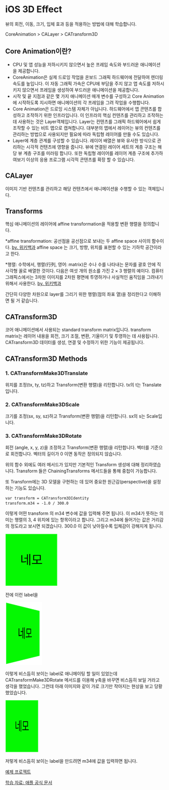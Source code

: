 # iOS 3D Effect

뷰의 회전, 이동, 크기, 입체 효과 등을 적용하는 방법에 대해 학습합니다.

CoreAnimation > CALayer > CATransform3D

## Core Animation이란?
- CPU 및 앱 성능을 저하시키지 않으면서 높은 프레임 속도와 부드러운 애니메이션을 제공합니다. 
 - CoreAnimation은 실제 드로잉 작업을 온보드 그래픽 하드웨어에 전달하여 렌더링 속도를 높입니다. 이 자동 그래픽 가속은 CPU에 부담을 주지 않고 앱 속도를 저하시키지 않으면서 프레임을 생성하여 부드러운 애니메이션을 제공합니다. 
- 시작 및 끝 지점과 같은 몇 가지 애니메이션 매개 변수를 구성하고 Core Animation에 시작하도록 지시하면 애니메이션의 각 프레임을 그려 작업을 수행합니다.
- Core Animation은 드로잉 시스템 자체가 아닙니다. 하드웨어에서 앱 콘텐츠를 합성하고 조작하기 위한 인프라입니다. 이 인프라의 핵심 컨텐츠를 관리하고 조작하는 데 사용하는 것은 Layer객체입니다. Layer는 컨텐츠를 그래픽 하드웨어에서 쉽게 조작할 수 있는 비트 맵으로 캡쳐합니다. 대부분의 앱에서 레이어는 뷰의 컨텐츠를 관리하는 방법으로 사용되지만 필요에 따라 독립형 레이어를 만들 수도 있습니다.
- Layer에 계층 관계를 구성할 수 있습니다. 레이어 배열은 뷰와 유사한 방식으로 관리하는 시각적 컨텐츠에 영향을 줍니다. 뷰에 연결된 레이어 세트의 계층 구조는 해당 뷰 계층 구조를 미러링 합니다. 또한 독립형 레이어를 레이어 계층 구조에 추가하여보기 이상의 응용 프로그램 시각적 콘텐츠를 확장 할 수 있습니다.

## CALayer
이미지 기반 컨텐츠를 관리하고 해당 컨텐츠에서 애니메이션을 수행할 수 있는 객체입니다.

## Transforms
핵심 애니메이션의 레이어에 affine transformation을 적용할 변환 행렬을 정의합니다.

*affine transformation: 공선점을 공선점으로 보내는 두 affine space 사이의 함수이다. [by. 위키백과](https://ko.wikipedia.org/wiki/%EC%95%84%ED%95%80_%EB%B3%80%ED%99%98)
  affine space 는 크기, 방향, 위치를 표현할 수 있는 기하학 공간이라고 한다.

*행렬: 수학에서, 행렬(行列, 영어: matrix)은 수나 수를 나타내는 문자를 괄호 안에 직사각형 꼴로 배열한 것이다. 다음은 여섯 개의 원소를 가진 2 × 3 행렬의 예이다. 컴퓨터 그래픽스에서는 3차원 이미지를 2차원 평면에 투영하거나 사실적인 움직임을 그려내기 위해서 사용한다. [by. 위키백과](https://ko.wikipedia.org/wiki/%ED%96%89%EB%A0%AC)

간단히 다양한 차원으로 layer를 그리기 위한 행렬(점의 좌표 열)을 정리한다고 이해하면 될 거 같습니다.

## CATransform3D

코어 애니메이션에서 사용되는 standard transform matrix입니다.
transform matrix는 레이어 내용을 회전, 크기 조절, 변환, 기울이기 및 투영하는 데 사용됩니다. CATransform3D 데이터를 생성, 연결 및 수정하기 위한 기능이 제공됩니다.

## CATransform3D Methods

### 1. CATransformMake3DTranslate
위치를 조정(tx, ty, tz)하고 Transform(변환 행렬)을 리턴합니다.
tx의 t는 Translate입니다.

### 2. CATransformMake3DScale
크기를 조정(sx, sy, sz)하고 Transform(변환 행렬)을 리턴합니다.
sx의 s는 Scale입니다.

### 3. CATransformMake3DRotate
회전 (angle, x,  y, z)을 조정하고 Transform(변환 행렬)을 리턴합니다.
벡터를 기준으로 회전합니다. 벡터의 길이가 0 이면 동작은 정의되지 않습니다.

위의 함수 외에도 여러 메서드가 있지만 기본적인 Transform 생성에 대해 정리하였습니다.
Transform 들은 ChainingTransforms 메서드들을 통해 중첩이 가능합니다.

또 Transform에는 3D 모델을 구현하는 데 있어 중요한 원근감(perspective)을 설정 하는 기능도 있습니다.

```
var transform = CATransform3DIdentity
transform.m34 = -1.0 / 300.0
```
이렇게 어떤 transform 의 m34 변수에 값을 입력해 주면 됩니다. 이 m34가 뜻하는 의미는 행렬의 3, 4 위치에 있는 항목이라고 합니다. 그리고 m34에 들어가는 값은 거리감의 정도라고 보시면 되겠습니다.
300.0 이 값이 낮아질수록 입체감이 강해지게 됩니다.

![이미지](./img/TransformOriginal.png) 

전에 이런 label을 

![이미지](./img/TransformPerspective.png) 

이렇게 비스듬히 보이는 label로 애니메이팅 할 일이 있었는데 CATransformMake3DRotate 메서드를 이용해 y축을 바꾸면 비스듬히 보일 거라고 생각을 했었습니다.
그런데 아래 이미지와 같이 가로 크기만 작아지는 현상을 보고 당황 했었습니다.

![이미지](./img/TransformRotate.png)

저렇게 비스듬히 보이는 label을 만드려면
m34에 값을 입력하면 됩니다.

[예제 프로젝트](https://github.com/pcugogo/study/tree/master/CATransform3D/CATransform3DExample)

[학습 자료: 애플 공식 문서](https://developer.apple.com/library/archive/documentation/Cocoa/Conceptual/CoreAnimation_guide/CoreAnimationBasics/CoreAnimationBasics.html#//apple_ref/doc/uid/TP40004514-CH2-SW3)
